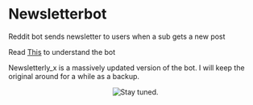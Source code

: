 Newsletterbot
=============

Reddit bot sends newsletter to users when a sub gets a new post

Read [This](http://www.reddit.com/r/GoldTesting/comments/26xset/newsletter_bot_commands/) to understand the bot

Newsletterly_x is a massively updated version of the bot. I will keep the original around for a while as a backup.

<p align="center">
  <img src="https://github.com/voussoir/reddit/blob/master/.GitImages/Newsletterly_cover2.png?raw=true" alt="Stay tuned."/>
</p>